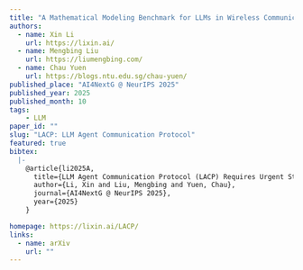 ```yaml
---
title: "A Mathematical Modeling Benchmark for LLMs in Wireless Communications"
authors:
  - name: Xin Li
    url: https://lixin.ai/
  - name: Mengbing Liu
    url: https://liumengbing.com/
  - name: Chau Yuen
    url: https://blogs.ntu.edu.sg/chau-yuen/
published_place: "AI4NextG @ NeurIPS 2025"
published_year: 2025
published_month: 10
tags:
    - LLM
paper_id: ""
slug: "LACP: LLM Agent Communication Protocol"
featured: true
bibtex:
  |-
    @article{li2025A,
      title={LLM Agent Communication Protocol (LACP) Requires Urgent Standardization: A Telecom-Inspired Protocol is Necessary},
      author={Li, Xin and Liu, Mengbing and Yuen, Chau},
      journal={AI4NextG @ NeurIPS 2025},
      year={2025}
    }

homepage: https://lixin.ai/LACP/
links:
  - name: arXiv
    url: ""
---
```


